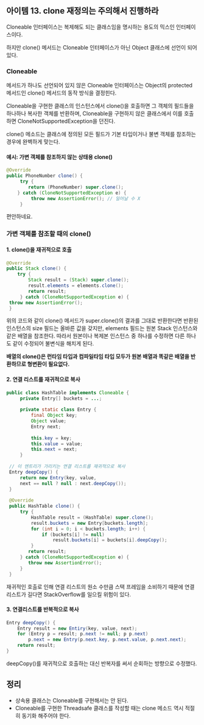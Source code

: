 ## 아이템 13. clone 재정의는 주의해서 진행하라
Cloneable 인터페이스는 복제해도 되는 클래스임을 명시하는 용도의 믹스인 인터페이스이다.

하지만 clone() 메서드는 Cloneable 인터페이스가 아닌 Object 클래스에 선언이 되어있다.

### Cloneable
메서드가 하나도 선언되어 있지 않은 Cloneable 인터페이스는 Object의 protected 메서드인 clone() 메서드의 동작 방식을 결정힌다.

Cloneable을 구현한 클래스의 인스턴스에서 clone()을 호출하면 그 객체의 필드들을 하나하나 복사한 객체를 반환하며, Cloneable을 구현하지 않은 클래스에서 이를 호출하면 CloneNotSupportedException을 던진다.

clone() 메소드는 클래스에 정의된 모든 필드가 기본 타입이거나 불변 객체를 참조하는 경우에 완벽하게 맞는다.

#### 예시: 가변 객체를 참조하지 않는 상태용 clone()
```java
@Override
public PhoneNumber clone() {
	 try {
 		return (PhoneNumber) super.clone();
 	} catch (CloneNotSupportedException e) {
		 throw new AssertionError(); // 일어날 수 X
	 }
```
편안하네요.

### 가변 객체를 참조할 때의 clone()

#### 1. clone()을 재귀적으로 호출
```java
@Override
public Stack clone() {
	try {
 		Stack result = (Stack) super.clone();
 		result.elements = elements.clone();
 		return result;
 	 } catch (CloneNotSupportedException e) {
 throw new AssertionError();
 }
```
위의 코드와 같이 clone() 메서드가 super.clone()의 결과를 그대로 반환한다면 반환된 인스턴스의 size 필드는 올바른 값을 갖지만, elements 필드는 원본 Stack 인스턴스와 같은 배열을 참조한다.
따라서 원본이나 복제본 인스턴스 중 하나를 수정하면 다른 하나도 같이 수정되어 불변식을 해치게 된다.

**배열의 clone()은 런타임 타입과 컴파일타임 타입 모두가 원본 배열과 똑같은 배열을 반환하므로 형변환이 필요없다.**

#### 2. 연결 리스트를 재귀적으로 복사
```java
public class HashTable implements Cloneable {
	 private Entry[] buckets = ...;
 
	 private static class Entry {
		 final Object key;
		 Object value;
		 Entry next;
         
         this.key = key;
         this.value = value;
         this.next = next;
	 }
 
 // 이 엔트리가 가리키는 연결 리스트를 재귀적으로 복사
 Entry deepCopy() {
	 return new Entry(key, value,
	 next == null ? null : next.deepCopy());
 }
 
 @Override
 public HashTable clone() {
	 try {
		 HashTable result = (HashTable) super.clone();
		 result.buckets = new Entry[buckets.length];
		 for (int i = 0; i < buckets.length; i++) {
			 if (buckets[i] != null)
				 result.buckets[i] = buckets[i].deepCopy();
		 }
		return result;
	 } catch (CloneNotSupportedException e) {
 		throw new AssertionError();
 	 }
 }
```
재귀적인 호출로 인해 연결 리스트의 원소 수만큼 스택 프레임을 소비하기 때문에 연결 리스트가 길다면 StackOverflow를 일으킬 위험이 있다.


#### 3. 연결리스트를 반복적으로 복사
```java
Entry deepCopy() {
 	Entry result = new Entiry(key, value, next);
 	for (Entry p = result; p.next != null; p p.next)
 		p.next = new Entry(p.next.key, p.next.value, p.next.next);
 	return result;
}
```
deepCopy()를 재귀적으로 호출하는 대신 반복자를 써서 순회하는 방향으로 수정했다.


## 정리
- 상속용 클래스는 Cloneable를 구현해서는 안 된다.
- Cloneable를 구현한 Threadsafe 클래스를 작성할 때는 clone 메소드 역시 적절히 동기화 해주어야 한다.
